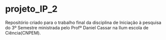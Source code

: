 # projeto_IP_2
Repositório criado para o trabalho final da disciplina de Iniciação à pesquisa do 3º Semestre ministrada pelo Profº Daniel Cassar na Ilum escola de Ciência(CNPEM).
